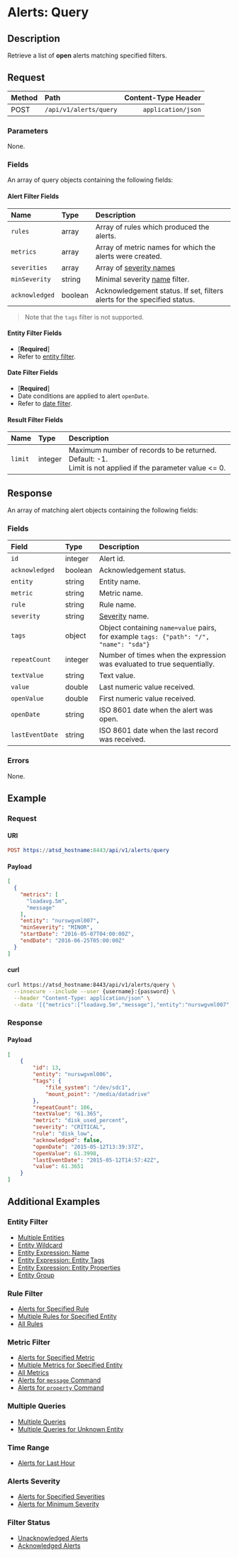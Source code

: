 # Alerts: Query

## Description

Retrieve a list of **open** alerts matching specified filters.

## Request

| **Method** | **Path** | **Content-Type Header**|
|:---|:---|---:|
| POST | `/api/v1/alerts/query` | `application/json` |

### Parameters

None.

### Fields

An array of query objects containing the following fields:

#### Alert Filter Fields

| **Name**  | **Type** | **Description**  |
|:---|:---|:---|
| `rules`       | array | Array of rules which produced the alerts.        |
| `metrics`     | array | Array of metric names for which the alerts were created. |
| `severities`  | array | Array of [severity names](../../../api/data/severity.md)   |
| `minSeverity` |  string   | Minimal severity [name](../../../api/data/severity.md) filter.  |
| `acknowledged` |  boolean   | Acknowledgement status. If set, filters alerts for the specified status. |

> Note that the `tags` filter is not supported.

#### Entity Filter Fields

* [**Required**]
* Refer to [entity filter](../filter-entity.md).

#### Date Filter Fields

* [**Required**]
* Date conditions are applied to alert `openDate`.
* Refer to [date filter](../filter-date.md).

#### Result Filter Fields

| **Name**  | **Type** | **Description**  |
|:---|:---|:---|
| `limit`   | integer | Maximum number of records to be returned. Default: -1.<br>Limit is not applied if the parameter value <= 0. |

## Response

An array of matching alert objects containing the following fields:

### Fields

| **Field** | **Type** | **Description** |
|:---|:---|:---|
| `id`    | integer | Alert id.|
| `acknowledged` | boolean | Acknowledgement status.|
| `entity` | string | Entity name. |
| `metric` | string | Metric name.  |
| `rule` | string | Rule name. |
| `severity`  | string | [Severity](../../../api/data/severity.md) name.  |
| `tags` | object | Object containing `name=value` pairs, for example `tags: {"path": "/", "name": "sda"}` |
| `repeatCount` | integer | Number of times when the expression was evaluated to true sequentially.  |
| `textValue` | string | Text value.  |
| `value` | double | Last numeric value received. |
| `openValue` | double | First numeric value received.  |
| `openDate` | string | ISO 8601 date when the alert was open.  |
| `lastEventDate` | string | ISO 8601 date when the last record was received.  |

### Errors

None.

## Example

### Request

#### URI

```elm
POST https://atsd_hostname:8443/api/v1/alerts/query
```

#### Payload

```json
[
  {
    "metrics": [
      "loadavg.5m",
      "message"
    ],
    "entity": "nurswgvml007",
    "minSeverity": "MINOR",
    "startDate": "2016-05-07T04:00:00Z",
    "endDate": "2016-06-25T05:00:00Z"
  }
]
```

#### curl

```bash
curl https://atsd_hostname:8443/api/v1/alerts/query \
  --insecure --include --user {username}:{password} \
  --header "Content-Type: application/json" \
  --data '[{"metrics":["loadavg.5m","message"],"entity":"nurswgvml007","minSeverity":"CRITICAL"}]'
```

### Response

#### Payload

```json
[
    {
        "id": 13,
        "entity": "nurswgvml006",
        "tags": {
            "file_system": "/dev/sdc1",
            "mount_point": "/media/datadrive"
        },
        "repeatCount": 106,
        "textValue": "61.365",
        "metric": "disk_used_percent",
        "severity": "CRITICAL",
        "rule": "disk_low",
        "acknowledged": false,
        "openDate": "2015-05-12T13:39:37Z",
        "openValue": 61.3998,
        "lastEventDate": "2015-05-12T14:57:42Z",
        "value": 61.3651
    }
]
```

## Additional Examples

### Entity Filter

* [Multiple Entities](examples/query/alerts-query-multiple-entity.md)
* [Entity Wildcard](examples/query/alerts-query-entity-wildcard.md)
* [Entity Expression: Name](examples/query/alerts-query-entity-expression-name.md)
* [Entity Expression: Entity Tags](examples/query/alerts-query-entity-expression-entity-tags.md)
* [Entity Expression: Entity Properties](examples/query/alerts-query-entity-expression-entity-properties.md)
* [Entity Group](examples/query/alerts-query-entity-group.md)

### Rule Filter

* [Alerts for Specified Rule](examples/query/alerts-query-defined-rule.md)
* [Multiple Rules for Specified Entity](examples/query/alerts-query-multiple-rules-specified-entity.md)
* [All Rules](examples/query/alerts-query-rules-all-value.md)

### Metric Filter

* [Alerts for Specified Metric](examples/query/alerts-query-defined-metric.md)
* [Multiple Metrics for Specified Entity](examples/query/alerts-query-multiple-metrics-specified-entity.md)
* [All Metrics](examples/query/alerts-query-metrics-all-value.md)
* [Alerts for `message` Command](examples/query/alerts-query-message-commands.md)
* [Alerts for `property` Command](examples/query/alerts-query-property-commands.md)

### Multiple Queries

* [Multiple Queries](examples/query/alerts-query-multiple-queries.md)
* [Multiple Queries for Unknown Entity](examples/query/alerts-query-multiple-queries-unknown-entity.md)

### Time Range

* [Alerts for Last Hour](examples/query/alerts-query-last-hour.md)

### Alerts Severity

* [Alerts for Specified Severities](examples/query/alerts-query-filter-alerts-severities.md)
* [Alerts for Minimum Severity](examples/query/alerts-query-filter-alerts-minseverity.md)

### Filter Status

* [Unacknowledged Alerts](examples/query/alerts-query-filter-unacknowledged-status.md)
* [Acknowledged Alerts](examples/query/alerts-query-filter-acknowledged-status.md)
